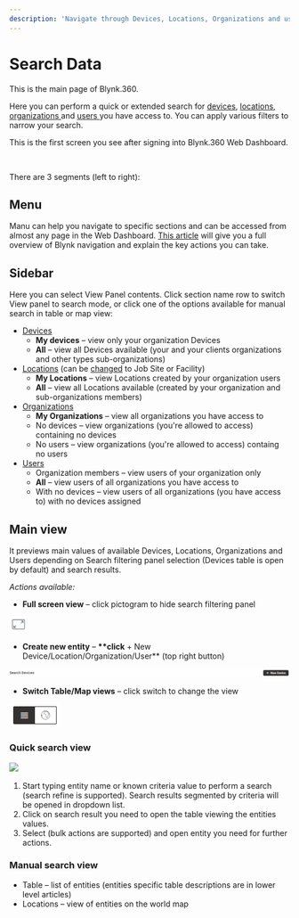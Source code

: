 ```yaml
---
description: 'Navigate through Devices, Locations, Organizations and users in one place.'
---
```


# Search Data

This is the main page of Blynk.360.

Here you can perform a quick or extended search for [devices](devices-1/), [locations](locations/), [organizations ](organizations-1/)and [users ](users/)you have access to.  You can apply various filters to narrow your search.

This is the first screen you see after signing into Blynk.360 Web Dashboard.

<img width="1264" alt="" src="https://user-images.githubusercontent.com/72824404/120620602-ce7d6f00-c465-11eb-9ae7-437a9cf6f6fa.png">

There are 3 segments \(left to right\):

## **Menu**

Manu can help you navigate to specific sections and can be accessed from almost any page in the Web Dashboard. [This article]() will give you a full overview of Blynk navigation and explain the key actions you can take.

## **Sidebar**

Here you can select View Panel contents. Click section name row to switch View panel to search mode, or click one of the options available for manual search in table or map view:

* [Devices](devices-1/)
  * **My devices** – view only your organization Devices
  * **All** – view all Devices available \(your and your clients organizations and other types sub-organizations\) 
* [Locations](locations/) \(can be [changed](settings/application-settings/general.md) to Job Site or Facility\)
  * **My Locations** – view Locations created by your organization users
  * **All** – view all Locations available \(created by your organization and sub-organizations members\)
* [Organizations](organizations-1/)
  * **My Organizations** – view all organizations you have access to
  * No devices – view organizations \(you're allowed to access\) containing no devices 
  * No users – view organizations \(you're allowed to access\) containg no users
* [Users](users/)
  * Organization members – view users of your organization only
  * **All** – view users of all organizations you have access to
  * With no devices – view users of all organizations \(you have access to\) with no devices assigned

## **Main view**

It previews main values of available Devices, Locations, Organizations and Users depending on Search filtering panel selection \(Devices table is open by default\) and search results.

_Actions available:_

* **Full screen view** – click pictogram to hide search filtering panel 

![](../.gitbook/assets/full_screen%20%281%29.png)

* **Create new entity** – **\*\*click** + New Device/Location/Organization/User\*\* \(top right button\)

![](../.gitbook/assets/new_entity.gif)

* **Switch Table/Map views** – click switch to change the view 

![](../.gitbook/assets/table-map.png)

### **Quick search view**

![](../.gitbook/assets/quick-search.gif)

1. Start typing entity name or known criteria value to perform a search \(search refine is supported\). Search results segmented by criteria will be opened in dropdown list.
2. Click on search result you need to open the table viewing the entities values.
3. Select \(bulk actions are supported\) and open entity you need for further actions.  

### Manual search view

* Table – list of entities \(entities specific table descriptions are in lower level articles\) 
* Locations – view of entities on the world map

